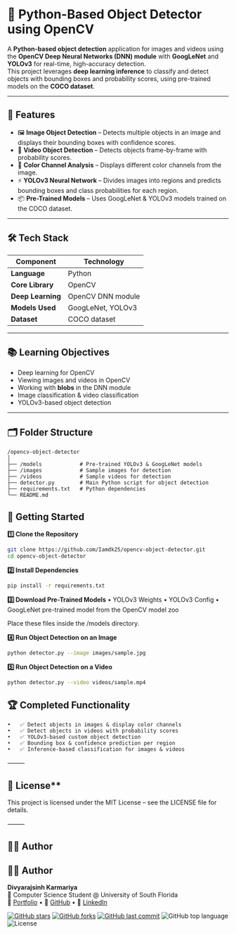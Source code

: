 # 🎯 Python-Based Object Detector using OpenCV

A **Python-based object detection** application for images and videos using the **OpenCV Deep Neural Networks (DNN) module** with **GoogLeNet** and **YOLOv3** for real-time, high-accuracy detection.  
This project leverages **deep learning inference** to classify and detect objects with bounding boxes and probability scores, using pre-trained models on the **COCO dataset**.

---

## 🧠 Features

- 🖼 **Image Object Detection** – Detects multiple objects in an image and displays their bounding boxes with confidence scores.  
- 🎥 **Video Object Detection** – Detects objects frame-by-frame with probability scores.  
- 🧮 **Color Channel Analysis** – Displays different color channels from the image.  
- ⚡ **YOLOv3 Neural Network** – Divides images into regions and predicts bounding boxes and class probabilities for each region.  
- 📦 **Pre-Trained Models** – Uses GoogLeNet & YOLOv3 models trained on the COCO dataset.  

---

## 🛠 Tech Stack

| Component         | Technology |
|------------------|------------|
| **Language**     | Python |
| **Core Library** | OpenCV |
| **Deep Learning** | OpenCV DNN module |
| **Models Used**  | GoogLeNet, YOLOv3 |
| **Dataset**      | COCO dataset |

---

## 📚 Learning Objectives

- Deep learning for OpenCV  
- Viewing images and videos in OpenCV  
- Working with **blobs** in the DNN module  
- Image classification & video classification  
- YOLOv3-based object detection  

---

## 🗂 Folder Structure
```plaintext
/opencv-object-detector
│
├── /models            # Pre-trained YOLOv3 & GoogLeNet models
├── /images            # Sample images for detection
├── /videos            # Sample videos for detection
├── detector.py        # Main Python script for object detection
├── requirements.txt   # Python dependencies
└── README.md
```
## 🚀 Getting Started

**1️⃣ Clone the Repository**
```bash
git clone https://github.com/Iamdk25/opencv-object-detector.git
cd opencv-object-detector
```
**2️⃣ Install Dependencies**
```bash
pip install -r requirements.txt
```
**3️⃣ Download Pre-Trained Models**
	•	YOLOv3 Weights
	•	YOLOv3 Config
	•	GoogLeNet pre-trained model from the OpenCV model zoo

Place these files inside the /models directory.

**4️⃣ Run Object Detection on an Image**
```bash
python detector.py --image images/sample.jpg
```
**5️⃣ Run Object Detection on a Video**
```bash
python detector.py --video videos/sample.mp4
```

## 🏆 Completed Functionality
	•	✅ Detect objects in images & display color channels
	•	✅ Detect objects in videos with probability scores
	•	✅ YOLOv3-based custom object detection
	•	✅ Bounding box & confidence prediction per region
	•	✅ Inference-based classification for images & videos

⸻

## 📜 License**

This project is licensed under the MIT License – see the LICENSE file for details.

⸻

## 👨‍💻 Author

## 👨‍💻 Author

**Divyarajsinh Karmariya**  
💼 Computer Science Student @ University of South Florida  
🔗 [Portfolio](https://iamdk25.github.io/3d_personal_portfolio/) • 🧠 [GitHub](https://github.com/Iamdk25) • 💼 [LinkedIn](https://www.linkedin.com/in/dkarmariya/)

[![GitHub stars](https://img.shields.io/github/stars/Iamdk25/Open-CV-Python-project?style=social)](https://github.com/Iamdk25/Open-CV-Python-project/stargazers)
[![GitHub forks](https://img.shields.io/github/forks/Iamdk25/Open-CV-Python-project?style=social)](https://github.com/Iamdk25/Open-CV-Python-project/network/members)
[![GitHub last commit](https://img.shields.io/github/last-commit/Iamdk25/Open-CV-Python-project)](https://github.com/Iamdk25/Open-CV-Python-project/commits/main)
![GitHub top language](https://img.shields.io/github/languages/top/Iamdk25/Open-CV-Python-project)
![License](https://img.shields.io/github/license/Iamdk25/Open-CV-Python-project)
